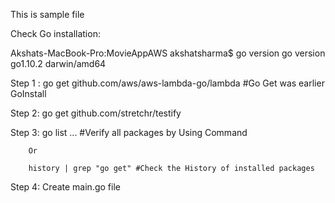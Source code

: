This is sample file

Check Go installation:

Akshats-MacBook-Pro:MovieAppAWS akshatsharma$ go version
go version go1.10.2 darwin/amd64

Step 1 : go get github.com/aws/aws-lambda-go/lambda #Go Get was earlier GoInstall

Step 2: go get github.com/stretchr/testify

Step 3: go list ... #Verify all packages by Using Command
        
        Or
        
        history | grep "go get" #Check the History of installed packages

Step 4: Create main.go file

